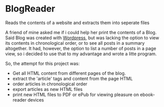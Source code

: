 # BlogReader
Reads the contents of a website and extracts them into seperate files

A friend of mine asked me if i could help her print the contents of a Blog.
Said Blog was created with [Wordpress](https://github.com/WordPress/WordPress), but was lacking the option to view its contents in chronological order, or to see all posts in a summary altogether. It had, however, the option to list a number of posts in a page view, so i decided to use that to my advantage and wrote a litte program.

So, the attempt for this project was:
- Get all HTML content from different pages of the blog.
- extract the 'article' tags and content from the page HTML
- order articles in chronological order
- export articles as new HTML files
- print new HTML files to PDF or ePub for viewing pleasure on ebook-reader devices